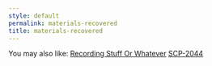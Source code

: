 ```yaml
---
style: default
permalink: materials-recovered
title: materials-recovered
---
```

You may also like:
[Recording Stuff Or Whatever](http://scp-wiki.net/recording-stuff-or-whatever)
[SCP-2044](http://scp-wiki.net/scp-2044)
